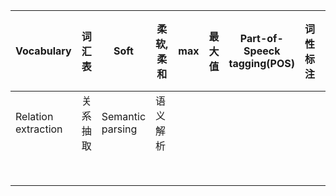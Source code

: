 | Vocabulary          | 词汇表   | Soft                              | 柔软,柔和 | max  | 最大值 | Part-of-Speeck tagging(POS) | 词性标注 | Dependency tree | 依存关系树 |
| ------------------- | -------- | --------------------------------- | --------- | ---- | ------ | --------------------------- | -------- | --------------- | ---------- |
| Relation extraction | 关系抽取 | Semantic                  parsing | 语义解析  |      |        |                             |          |                 |            |
|                     |          |                                   |           |      |        |                             |          |                 |            |
|                     |          |                                   |           |      |        |                             |          |                 |            |
|                     |          |                                   |           |      |        |                             |          |                 |            |
|                     |          |                                   |           |      |        |                             |          |                 |            |
|                     |          |                                   |           |      |        |                             |          |                 |            |
|                     |          |                                   |           |      |        |                             |          |                 |            |
|                     |          |                                   |           |      |        |                             |          |                 |            |
|                     |          |                                   |           |      |        |                             |          |                 |            |

